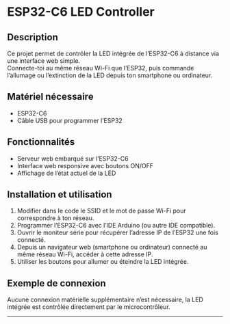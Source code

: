 # ESP32-C6 LED Controller

## Description  
Ce projet permet de contrôler la LED intégrée de l’ESP32-C6 à distance via une interface web simple.  
Connecte-toi au même réseau Wi-Fi que l’ESP32, puis commande l’allumage ou l’extinction de la LED depuis ton smartphone ou ordinateur.

## Matériel nécessaire  
- ESP32-C6  
- Câble USB pour programmer l’ESP32

## Fonctionnalités  
- Serveur web embarqué sur l’ESP32-C6  
- Interface web responsive avec boutons ON/OFF  
- Affichage de l’état actuel de la LED

## Installation et utilisation  
1. Modifier dans le code le SSID et le mot de passe Wi-Fi pour correspondre à ton réseau.  
2. Programmer l’ESP32-C6 avec l’IDE Arduino (ou autre IDE compatible).  
3. Ouvrir le moniteur série pour récupérer l’adresse IP de l’ESP32 une fois connecté.  
4. Depuis un navigateur web (smartphone ou ordinateur) connecté au même réseau Wi-Fi, accéder à cette adresse IP.  
5. Utiliser les boutons pour allumer ou éteindre la LED intégrée.

## Exemple de connexion  
Aucune connexion matérielle supplémentaire n’est nécessaire, la LED intégrée est contrôlée directement par le microcontrôleur.

---
